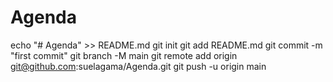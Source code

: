 # Agenda

echo "# Agenda" >> README.md
git init
git add README.md
git commit -m "first commit"
git branch -M main
git remote add origin git@github.com:suelagama/Agenda.git
git push -u origin main
